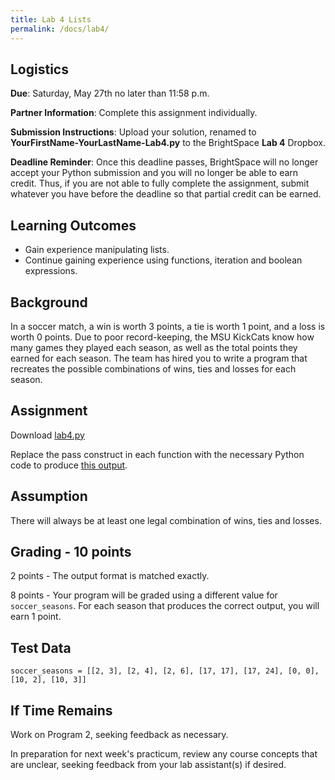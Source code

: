 ```yaml
---
title: Lab 4 Lists
permalink: /docs/lab4/
---
```


## Logistics
**Due**: Saturday, May 27th no later than 11:58 p.m.

**Partner Information**: Complete this assignment individually.

**Submission Instructions**: Upload your solution, renamed to **YourFirstName-YourLastName-Lab4.py** to the BrightSpace **Lab 4** Dropbox.

**Deadline Reminder**: Once this deadline passes, BrightSpace will no longer accept your Python submission and you will no longer be able to earn credit. Thus, if you are not able to fully complete the assignment, submit whatever you have before the deadline so that partial credit can be earned.

## Learning Outcomes
- Gain experience manipulating lists.
- Continue gaining experience using functions, iteration and boolean expressions.

## Background
In a soccer match, a win is worth 3 points, a tie is worth 1 point, and a loss is worth 0 points. Due to poor record-keeping, the MSU KickCats know how many games they played each season, as well as the total points they earned for each season. The team has hired you to write a program that recreates the possible combinations of wins, ties and losses for each season.

## Assignment
Download [lab4.py](../lessons/code/lab4.py)

Replace the pass construct in each function with the necessary Python code to produce [this output](../lessons/code/lab4_output.txt).

## Assumption
There will always be at least one legal combination of wins, ties and losses.

## Grading - 10 points
2 points - The output format is matched exactly.

8 points - Your program will be graded using a different value for `soccer_seasons`. For each season that produces the correct output, you will earn 1 point.

## Test Data
`soccer_seasons = [[2, 3], [2, 4], [2, 6], [17, 17], [17, 24], [0, 0], [10, 2], [10, 3]]`

## If Time Remains
Work on Program 2, seeking feedback as necessary.

In preparation for next week's practicum, review any course concepts that are unclear, seeking feedback from your lab assistant(s) if desired.